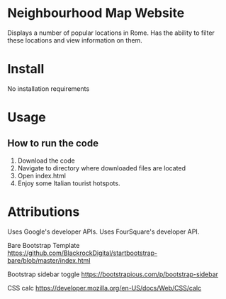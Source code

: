 # Neighbourhood Map Website

Displays a number of popular locations in Rome.
Has the ability to filter these locations and view information on them.

# Install

No installation requirements

# Usage

## How to run the code
1. Download the code
2. Navigate to directory where downloaded files are located
3. Open index.html
4. Enjoy some Italian tourist hotspots.

# Attributions

Uses Google's developer APIs.
Uses FourSquare's developer API.

Bare Bootstrap Template
https://github.com/BlackrockDigital/startbootstrap-bare/blob/master/index.html

Bootstrap sidebar toggle
https://bootstrapious.com/p/bootstrap-sidebar

CSS calc
https://developer.mozilla.org/en-US/docs/Web/CSS/calc
